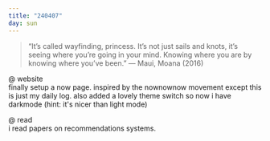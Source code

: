 ```yaml
---
title: "240407"
day: sun
---
```


> “It’s called wayfinding, princess. It’s not just sails and knots, it’s seeing where you’re going in your mind. Knowing where you are by knowing where you’ve been.” — Maui, Moana (2016)

@ website  
finally setup a now page. inspired by the nownownow movement except this is just my daily log. also added a lovely theme switch so now i have darkmode (hint: it's nicer than light mode)

@ read  
i read papers on recommendations systems.

